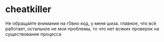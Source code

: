 # cheatkiller
Не обращайте внимания на г0вно код, у меня шиза. главное, что всё работает, остальное не мои проблемы, то что нет всяких проверок на существование процесса
